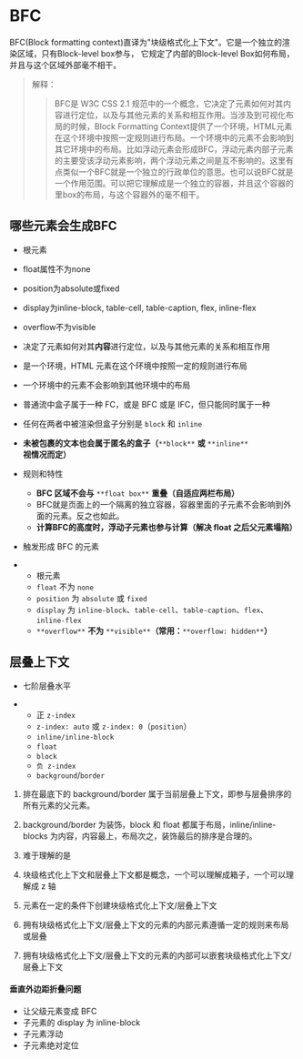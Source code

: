 # BFC

BFC(Block formatting context)直译为"块级格式化上下文"。它是一个独立的渲染区域，只有Block-level box参与， 它规定了内部的Block-level Box如何布局，并且与这个区域外部毫不相干。

> 解释：
>
> > BFC是 W3C CSS 2.1 规范中的一个概念，它决定了元素如何对其内容进行定位，以及与其他元素的关系和相互作用。当涉及到可视化布局的时候，Block Formatting Context提供了一个环境，HTML元素在这个环境中按照一定规则进行布局。一个环境中的元素不会影响到其它环境中的布局。比如浮动元素会形成BFC，浮动元素内部子元素的主要受该浮动元素影响，两个浮动元素之间是互不影响的。这里有点类似一个BFC就是一个独立的行政单位的意思。也可以说BFC就是一个作用范围。可以把它理解成是一个独立的容器，并且这个容器的里box的布局，与这个容器外的毫不相干。
> >

## 哪些元素会生成BFC

- 根元素
- float属性不为none
- position为absolute或fixed
- display为inline-block, table-cell, table-caption, flex, inline-flex
- overflow不为visible



- 决定了元素如何对其**内容**进行定位，以及与其他元素的关系和相互作用
- 是一个环境，HTML 元素在这个环境中按照一定的规则进行布局
- 一个环境中的元素不会影响到其他环境中的布局
- 普通流中盒子属于一种 FC，或是 BFC 或是 IFC，但只能同时属于一种
- 任何在两者中被渲染但盒子分别是 `block` 和 `inline`
- **未被包裹的文本也会属于匿名的盒子（**`**block**` **或** `**inline**` **视情况而定）**
- 规则和特性
  - **BFC 区域不会与** `**float box**` **重叠（自适应两栏布局）**
  - BFC就是页面上的一个隔离的独立容器，容器里面的子元素不会影响到外面的元素。反之也如此。
  - **计算BFC的高度时，浮动子元素也参与计算（解决 float 之后父元素塌陷）**

- 触发形成 BFC 的元素

- - 根元素
  - `float` 不为 `none`
  - `position` 为 `absolute` 或 `fixed`
  - `display` 为 `inline-block`、`table-cell`、`table-caption`、`flex`、`inline-flex`
  - `**overflow**` **不为** `**visible**`**（常用：**`**overflow: hidden**`**）**





## 层叠上下文

- 七阶层叠水平

- - 正 `z-index`
  - `z-index: auto` 或 `z-index: 0`（`position`）
  - `inline/inline-block`
  - `float`
  - `block`
  - `负 z-index`
  - `background`/`border`

1. 排在最底下的 background/border 属于当前层叠上下文，即参与层叠排序的所有元素的父元素。

2. background/border 为装饰，block 和 float 都属于布局，inline/inline-blocks 为内容，内容最上，布局次之，装饰最后的排序是合理的。

3. 难于理解的是

4. 块级格式化上下文和层叠上下文都是概念，一个可以理解成箱子，一个可以理解成 z 轴

5. 元素在一定的条件下创建块级格式化上下文/层叠上下文

6. 拥有块级格式化上下文/层叠上下文的元素的内部元素遵循一定的规则来布局或层叠

7. 拥有块级格式化上下文/层叠上下文的元素的内部可以嵌套块级格式化上下文/层叠上下文





#### 垂直外边距折叠问题

- 让父级元素变成 BFC
- 子元素的 display 为 inline-block
- 子元素浮动
- 子元素绝对定位